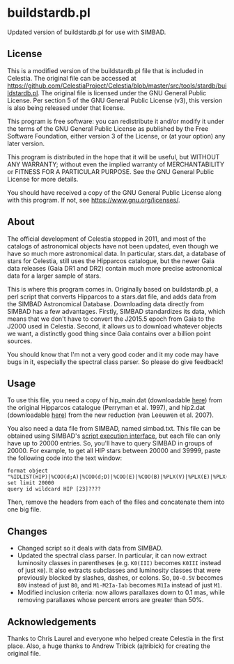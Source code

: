 # buildstardb.pl
Updated version of buildstardb.pl for use with SIMBAD.

## License
This is a modified version of the buildstardb.pl file that is included in Celestia. The original file can be accessed at https://github.com/CelestiaProject/Celestia/blob/master/src/tools/stardb/buildstardb.pl. The original file is licensed under the GNU General Public License. Per section 5 of the GNU General Public License (v3), this version is also being released under that license.

This program is free software: you can redistribute it and/or modify it under the terms of the GNU General Public License as published by the Free Software Foundation, either version 3 of the License, or (at your option) any later version.

This program is distributed in the hope that it will be useful, but WITHOUT ANY WARRANTY; without even the implied warranty of MERCHANTABILITY or FITNESS FOR A PARTICULAR PURPOSE. See the GNU General Public License for more details.

You should have received a copy of the GNU General Public License along with this program.  If not, see <https://www.gnu.org/licenses/>.

## About
The official development of Celestia stopped in 2011, and most of the catalogs of astronomical objects have not been updated, even though we have so much more astronomical data. In particular, stars.dat, a database of stars for Celestia, still uses the Hipparcos catalogue, but the newer Gaia data releases (Gaia DR1 and DR2) contain much more precise astronomical data for a larger sample of stars.

This is where this program comes in. Originally based on buildstardb.pl, a perl script that converts Hipparcos to a stars.dat file, and adds data from the SIMBAD Astronomical Database. Downloading data directly from SIMBAD has a few advantages. Firstly, SIMBAD standardizes its data, which means that we don't have to convert the J2015.5 epoch from Gaia to the J2000 used in Celestia. Second, it allows us to download whatever objects we want, a distinctly good thing since Gaia contains over a billion point sources.

You should know that I'm not a very good coder and it my code may have bugs in it, especially the spectral class parser. So please do give feedback!

## Usage
To use this file, you need a copy of hip_main.dat (downloadable [here](http://cdsarc.u-strasbg.fr/viz-bin/cat/I/239)) from the original Hipparcos catalogue (Perryman et al. 1997), and hip2.dat (downloadable [here](http://cdsarc.u-strasbg.fr/viz-bin/cat/I/311)) from the new reduction (van Leeuwen et al. 2007).

You also need a data file from SIMBAD, named simbad.txt. This file can be obtained using SIMBAD's [script execution interface](http://simbad.u-strasbg.fr/simbad/sim-fscript), but each file can only have up to 20000 entries. So, you'll have to query SIMBAD in groups of 20000. For example, to get all HIP stars between 20000 and 39999, paste the following code into the text window:

```
format object "%IDLIST(HIP)|%COO(d;A)|%COO(d;D)|%COO(E)|%COO(B)|%PLX(V)|%PLX(E)|%PLX(B)|%FLUXLIST(V;F)|&%FLUXLIST(V;B)|%SP(S)|%SP(B)"
set limit 20000
query id wildcard HIP [23]????
```

Then, remove the headers from each of the files and concatenate them into one big file.

## Changes
* Changed script so it deals with data from SIMBAD.
* Updated the spectral class parser. In particular, it can now extract luminosity classes in parentheses (e.g. `K0(III)` becomes `K0III` instead of just `K0`). It also extracts subclasses and luminosity classes that were previously blocked by slashes, dashes, or colons. So, `B0-0.5V` becomes `B0V` instead of just `B0`, and `M1-M2Ia-Iab` becomes `M1Ia` instead of just `M1`.
* Modified inclusion criteria: now allows parallaxes down to 0.1 mas, while removing parallaxes whose percent errors are greater than 50%.

## Acknowledgements
Thanks to Chris Laurel and everyone who helped create Celestia in the first place. Also, a huge thanks to Andrew Tribick (ajtribick) for creating the original file.
